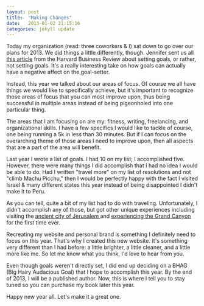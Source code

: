 ```yaml
---
layout: post
title:  "Making Changes"
date:   2013-01-02 21:15:16
categories: jekyll update
---
```

Today my organization (read: three coworkers &amp; I) sat down to go over our plans for 2013. We did things a little differently, though. Jennifer sent us all <a href="http://blogs.hbr.org/bregman/2012/12/consider-not-setting-goals-in.html?cm_mmc=email-_-newsletter-_-you_at_work-_-you_at_work122612&amp;referral=00211&amp;utm_source=newsletter_you_at_work&amp;utm_medium=email&amp;utm_campaign=you_at_work122612"> <u>this article</a></u></font> from the Harvard Business Review about setting goals, or rather, not setting goals. It's a really interesting take on how goals can actually have a negative affect on the goal-setter.

Instead, this year we talked about our areas of focus. Of course we all have things we would like to specifically achieve, but it's important to recognize those areas of focus that you can most improve upon, thus being successful in multiple areas instead of being pigeonholed into one particular thing.

The areas that I am focusing on are my: fitness, writing, freelancing, and organizational skills. I have a few specifics I would like to tackle of course, one being running a 5k in less than 30 minutes. But if I can focus on the overarching theme of those areas I need to improve upon, then all aspects that are a part of the area will benefit.

Last year I wrote a list of goals. I had 10 on my list; I accomplished five. However, there were many things I did accomplish that I had no idea I would be able to do. Had I written "travel more" on my list of resolutions and not "climb Machu Picchu," then I would be perfectly happy with the fact I visited Israel &amp; many different states this year instead of being disappointed I didn't make it to Peru.

As you can tell, quite a bit of my list had to do with traveling. Unfortunately, I didn't accomplish any of those, but got other unique experiences including visiting the <u><a href="http://seekingcities.com/israel/">ancient city of Jerusalem</a> </u>and <u><a href="http://seekingcities.com/a-white-christmas-in-northern-arizona/">experiencing the Grand Canyon</a></u> for the first time ever.

Recreating my website and personal brand is something I definitely need to focus on this year. That's why I created this new website. It's something very different than I had before: a little brighter, a little cleaner, and a little more like me. So let me know what you think, I'd love to hear from you.

Even though goals weren't directly set, I did end up deciding on a BHAG (Big Hairy Audacious Goal) that I hope to accomplish this year. By the end of 2013, I will be a published author. Now, this is where I tell you to stay tuned so you can purchase my book later this year.

Happy new year all. Let's make it a great one.